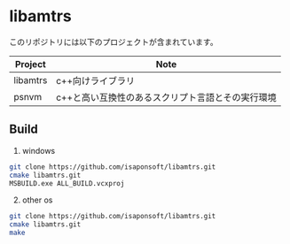 # libamtrs

このリポジトリには以下のプロジェクトが含まれています。

|Project|Note|
|--|--|
|libamtrs|c++向けライブラリ|
|psnvm|c++と高い互換性のあるスクリプト言語とその実行環境|

## Build

1. windows

```sh
git clone https://github.com/isaponsoft/libamtrs.git
cmake libamtrs.git
MSBUILD.exe ALL_BUILD.vcxproj
```

2. other os

```sh
git clone https://github.com/isaponsoft/libamtrs.git
cmake libamtrs.git
make
```

